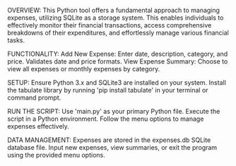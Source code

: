 OVERVIEW:
This Python tool offers a fundamental approach to managing expenses, utilizing SQLite as a storage system. 
This enables individuals to effectively monitor their financial transactions, access comprehensive breakdowns of their expenditures, and effortlessly manage various financial tasks.

FUNCTIONALITY:
Add New Expense: Enter date, description, category, and price. Validates date and price formats.
View Expense Summary: Choose to view all expenses or monthly expenses by category.

SETUP:
Ensure Python 3.x and SQLite3 are installed on your system.
Install the tabulate library by running 'pip install tabulate' in your terminal or command prompt.

RUN THE SCRIPT:
Use 'main.py' as your primary Python file.
Execute the script in a Python environment.
Follow the menu options to manage expenses effectively.

DATA MANAGEMENT:
Expenses are stored in the expenses.db SQLite database file.
Input new expenses, view summaries, or exit the program using the provided menu options.
